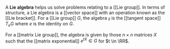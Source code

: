 A **Lie algebra** helps us solve problems relating to a [[Lie group]]. In terms of structure, a Lie algebra is a [[vector space]] with an operation known as the [[Lie bracket]]. For a [[Lie group]] $G$, the algebra $\mathfrak{g}$ is the [[tangent space]] $T_eG$ where $e$ is the identity on $G$. 


For a [[matrix Lie group]], the algebra is given by those $n \times n$ matrices $X$ such that the [[matrix exponential]] $e^{tX} \in G$ for $t \in \RR$. 
